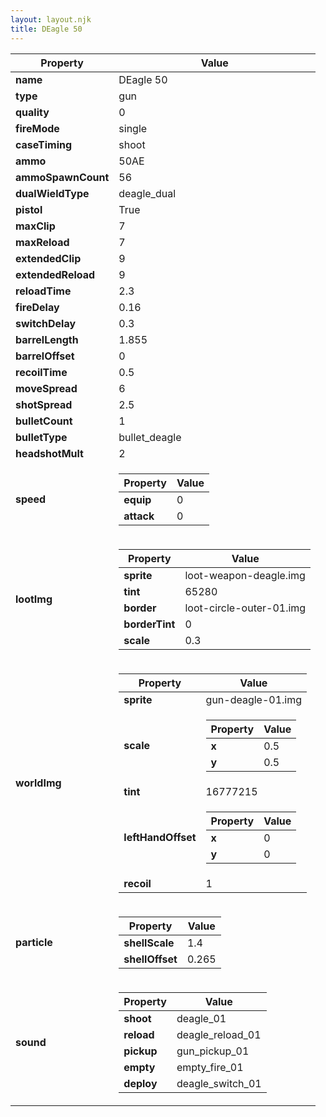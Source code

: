 ```yaml
---
layout: layout.njk
title: DEagle 50
---
```


<table><thead><tr><th>Property</th><th>Value</th></tr></thead><tbody><tr><td><b>name</b></td><td>DEagle 50</td></tr><tr><td><b>type</b></td><td>gun</td></tr><tr><td><b>quality</b></td><td>0</td></tr><tr><td><b>fireMode</b></td><td>single</td></tr><tr><td><b>caseTiming</b></td><td>shoot</td></tr><tr><td><b>ammo</b></td><td>50AE</td></tr><tr><td><b>ammoSpawnCount</b></td><td>56</td></tr><tr><td><b>dualWieldType</b></td><td>deagle_dual</td></tr><tr><td><b>pistol</b></td><td>True</td></tr><tr><td><b>maxClip</b></td><td>7</td></tr><tr><td><b>maxReload</b></td><td>7</td></tr><tr><td><b>extendedClip</b></td><td>9</td></tr><tr><td><b>extendedReload</b></td><td>9</td></tr><tr><td><b>reloadTime</b></td><td>2.3</td></tr><tr><td><b>fireDelay</b></td><td>0.16</td></tr><tr><td><b>switchDelay</b></td><td>0.3</td></tr><tr><td><b>barrelLength</b></td><td>1.855</td></tr><tr><td><b>barrelOffset</b></td><td>0</td></tr><tr><td><b>recoilTime</b></td><td>0.5</td></tr><tr><td><b>moveSpread</b></td><td>6</td></tr><tr><td><b>shotSpread</b></td><td>2.5</td></tr><tr><td><b>bulletCount</b></td><td>1</td></tr><tr><td><b>bulletType</b></td><td>bullet_deagle</td></tr><tr><td><b>headshotMult</b></td><td>2</td></tr><tr><td><b>speed</b></td><td><table><thead><tr><th>Property</th><th>Value</th></tr></thead><tbody><tr><td><b>equip</b></td><td>0</td></tr><tr><td><b>attack</b></td><td>0</td></tr></tbody></table></td></tr><tr><td><b>lootImg</b></td><td><table><thead><tr><th>Property</th><th>Value</th></tr></thead><tbody><tr><td><b>sprite</b></td><td>loot-weapon-deagle.img</td></tr><tr><td><b>tint</b></td><td>65280</td></tr><tr><td><b>border</b></td><td>loot-circle-outer-01.img</td></tr><tr><td><b>borderTint</b></td><td>0</td></tr><tr><td><b>scale</b></td><td>0.3</td></tr></tbody></table></td></tr><tr><td><b>worldImg</b></td><td><table><thead><tr><th>Property</th><th>Value</th></tr></thead><tbody><tr><td><b>sprite</b></td><td>gun-deagle-01.img</td></tr><tr><td><b>scale</b></td><td><table><thead><tr><th>Property</th><th>Value</th></tr></thead><tbody><tr><td><b>x</b></td><td>0.5</td></tr><tr><td><b>y</b></td><td>0.5</td></tr></tbody></table></td></tr><tr><td><b>tint</b></td><td>16777215</td></tr><tr><td><b>leftHandOffset</b></td><td><table><thead><tr><th>Property</th><th>Value</th></tr></thead><tbody><tr><td><b>x</b></td><td>0</td></tr><tr><td><b>y</b></td><td>0</td></tr></tbody></table></td></tr><tr><td><b>recoil</b></td><td>1</td></tr></tbody></table></td></tr><tr><td><b>particle</b></td><td><table><thead><tr><th>Property</th><th>Value</th></tr></thead><tbody><tr><td><b>shellScale</b></td><td>1.4</td></tr><tr><td><b>shellOffset</b></td><td>0.265</td></tr></tbody></table></td></tr><tr><td><b>sound</b></td><td><table><thead><tr><th>Property</th><th>Value</th></tr></thead><tbody><tr><td><b>shoot</b></td><td>deagle_01</td></tr><tr><td><b>reload</b></td><td>deagle_reload_01</td></tr><tr><td><b>pickup</b></td><td>gun_pickup_01</td></tr><tr><td><b>empty</b></td><td>empty_fire_01</td></tr><tr><td><b>deploy</b></td><td>deagle_switch_01</td></tr></tbody></table></td></tr></tbody></table>
